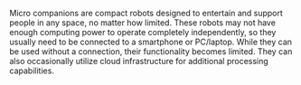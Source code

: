 Micro companions are compact robots designed to entertain and support people in any space, no matter how limited. These robots may not have enough computing power to operate completely independently, so they usually need to be connected to a smartphone or PC/laptop. While they can be used without a connection, their functionality becomes limited. They can also occasionally utilize cloud infrastructure for additional processing capabilities.
